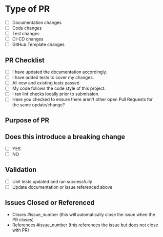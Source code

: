 # Type of PR

- [ ] Documentation changes
- [ ] Code changes
- [ ] Test changes
- [ ] CI-CD changes
- [ ] GitHub Template changes

## PR Checklist

<!-- Use the check list below to ensure your branch is ready for PR. -->

- [ ] I have updated the documentation accordingly.
- [ ] I have added tests to cover my changes.
- [ ] All new and existing tests passed.
- [ ] My code follows the code style of this project.
- [ ] I ran lint checks locally prior to submission.
- [ ] Have you checked to ensure there aren't other open Pull Requests for the same update/change?

## Purpose of PR
<!-- Concise description of the problem and the solution or the feature being added -->

## Does this introduce a breaking change

- [ ] YES
- [ ] NO

<!-- If this introduces a breaking change, please describe the impact and migration path for existing applications below. -->
## Validation

- [ ] Unit tests updated and ran successfully
- [ ] Update documentation or issue referenced above

## Issues Closed or Referenced

- Closes #issue_number (this will automatically close the issue when the PR closes)
- References #issue_number (this references the issue but does not close with PR)
